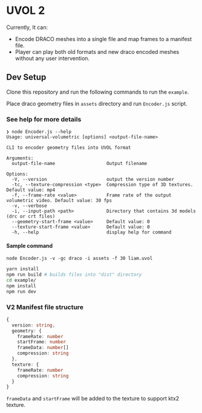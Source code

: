 # UVOL 2

Currently, It can:

- Encode DRACO meshes into a single file and map frames to a manifest file.
- Player can play both old formats and new draco encoded meshes without any user intervention.

## Dev Setup

Clone this repository and run the following commands to run the `example`.

Place draco geometry files in `assets` directory and run `Encoder.js` script.

### See help for more details

```
❯ node Encoder.js --help
Usage: universal-volumetric [options] <output-file-name>

CLI to encoder geometry files into UVOL format

Arguments:
  output-file-name                   Output filename

Options:
  -V, --version                      output the version number
  -tc, --texture-compression <type>  Compression type of 3D textures. Default value: mp4
  -f, --frame-rate <value>           Frame rate of the output volumetric video. Default value: 30 fps
  -v, --verbose
  -i, --input-path <path>            Directory that contains 3d models (drc or crt files)
  --geometry-start-frame <value>     Default value: 0
  --texture-start-frame <value>      Default value: 0
  -h, --help                         display help for command
```

#### Sample command

```
node Encoder.js -v -gc draco -i assets -f 30 liam.uvol
```

```bash
yarn install
npm run build # builds files into "dist" directory
cd example/
npm install
npm run dev
```

### V2 Manifest file structure

```typescript
{
  version: string,
  geometry: {
    frameRate: number
    startFrame: number
    frameData: number[]
    compression: string
  },
  texture: {
    frameRate: number
    compression: string
  }
}
```

`frameData` and `startFrame` will be added to the texture to support ktx2 texture.

